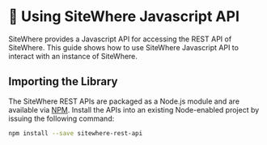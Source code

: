 # :book: Using SiteWhere Javascript API

<Seo/>

SiteWhere provides a Javascript API for accessing the REST API of SiteWhere. This guide shows how to use
SiteWhere Javascript API to interact with an instance of SiteWhere.

## Importing the Library

The SiteWhere REST APIs are packaged as a Node.js module and are available via
[NPM](https://www.npmjs.com/package/sitewhere-rest-api). Install the APIs into an existing
Node-enabled project by issuing the following command:

```bash
npm install --save sitewhere-rest-api
```
